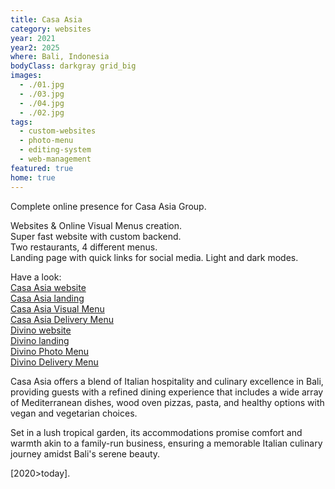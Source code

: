 ```yaml
---
title: Casa Asia
category: websites
year: 2021
year2: 2025
where: Bali, Indonesia
bodyClass: darkgray grid_big
images:
  - ./01.jpg
  - ./03.jpg
  - ./04.jpg
  - ./02.jpg
tags:
  - custom-websites
  - photo-menu
  - editing-system
  - web-management
featured: true
home: true
---
```


Complete online presence for Casa Asia Group.

Websites & Online Visual Menus creation.<br>
Super fast website with custom backend.<br>
Two restaurants, 4 different menus.<br>
Landing page with quick links for social media.
Light and dark modes.

Have a look:<br>
[Casa Asia website](https://casaasiabali.com/?source=rokma.com)<br>
[Casa Asia landing](https://in.casaasiabali.com/?source=rokma.com)<br>
[Casa Asia Visual Menu](https://casaasiabali.com/menu?source=rokma.com)<br>
[Casa Asia Delivery Menu](https://casaasiabali.com/delivery?source=rokma.com)<br>
[Divino website](https://divinobali.com/?source=rokma.com)<br>
[Divino landing](https://in.divinobali.com/?source=rokma.com)<br>
[Divino Photo Menu](https://divinobali.com/menu?source=rokma.com)<br>
[Divino Delivery Menu](https://divinobali.com/delivery?source=rokma.com)<br>

Casa Asia offers a blend of Italian hospitality and culinary excellence in Bali, providing guests with a refined dining experience that includes a wide array of Mediterranean dishes, wood oven pizzas, pasta, and healthy options with vegan and vegetarian choices.

Set in a lush tropical garden, its accommodations promise comfort and warmth akin to a family-run business, ensuring a memorable Italian culinary journey amidst Bali's serene beauty.

[2020>today].

